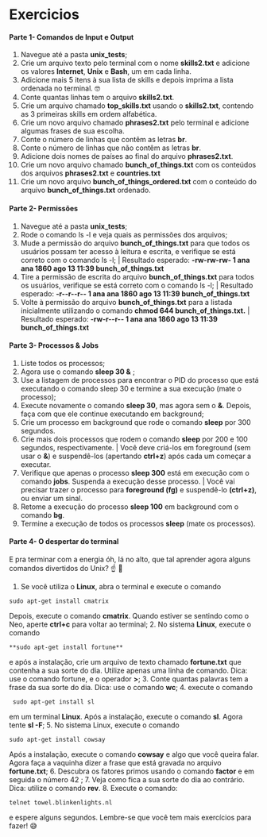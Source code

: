 # Exercicios

#### Parte 1- Comandos de Input e Output

1. Navegue até a pasta **unix_tests**;
2. Crie um arquivo texto pelo terminal com o nome **skills2.txt** e adicione os valores **Internet**, **Unix** e **Bash**, um em cada linha.
3. Adicione mais 5 itens à sua lista de skills e depois imprima a lista ordenada no terminal. 🤓
4. Conte quantas linhas tem o arquivo **skills2.txt**.
5. Crie um arquivo chamado **top_skills.txt** usando o **skills2.txt**, contendo as 3 primeiras skills em ordem alfabética.
6. Crie um novo arquivo chamado **phrases2.txt** pelo terminal e adicione algumas frases de sua escolha.
7. Conte o número de linhas que contêm as letras **br**.
8. Conte o número de linhas que não contêm as letras **br**.
9. Adicione dois nomes de países ao final do arquivo **phrases2.txt**.
10. Crie um novo arquivo chamado **bunch_of_things.txt** com os conteúdos dos arquivos **phrases2.txt** e **countries.txt**
11. Crie um novo arquivo **bunch_of_things_ordered.txt** com o conteúdo do arquivo **bunch_of_things.txt** ordenado.


#### Parte 2- Permissões

1. Navegue até a pasta **unix_tests**;
2. Rode o comando ls -l e veja quais as permissões dos arquivos;
3. Mude a permissão do arquivo **bunch_of_things.txt** para que todos os usuários possam ter acesso à leitura e escrita, e verifique se está correto com o comando ls -l;
  | Resultado esperado: **-rw-rw-rw- 1 ana ana 1860 ago 13 11:39 bunch_of_things.txt**
4. Tire a permissão de escrita do arquivo **bunch_of_things.txt** para todos os usuários, verifique se está correto com o comando ls -l;
  | Resultado esperado: **-r--r--r-- 1 ana ana 1860 ago 13 11:39 bunch_of_things.txt**
5. Volte à permissão do arquivo **bunch_of_things.txt** para a listada inicialmente utilizando o comando **chmod 644 bunch_of_things.txt.**
  | Resultado esperado: **-rw-r--r-- 1 ana ana 1860 ago 13 11:39 bunch_of_things.txt**
 
#### Parte 3-  Processos & Jobs

1. Liste todos os processos;
2. Agora use o comando **sleep 30 &** ;
3. Use a listagem de processos para encontrar o PID do processo que está executando o comando sleep 30 e termine a sua execução (mate o processo);
4. Execute novamente o comando **sleep 30**, mas agora sem o **&**. Depois, faça com que ele continue executando em background;
5. Crie um processo em background que rode o comando **sleep** por 300 segundos.
6. Crie mais dois processos que rodem o comando **sleep** por 200 e 100 segundos, respectivamente.
 | Você deve criá-los em foreground (sem usar o **&**) e suspendê-los (apertando **ctrl+z**) após cada um começar a executar.
7. Verifique que apenas o processo **sleep 300** está em execução com o comando **jobs**. Suspenda a execução desse processo.
 | Você vai precisar trazer o processo para **foreground (fg)** e suspendê-lo **(ctrl+z)**, ou enviar um sinal.
8. Retome a execução do processo **sleep 100** em background com o comando **bg**.
9. Termine a execução de todos os processos **sleep** (mate os processos).

#### Parte 4- O despertar do terminal

E pra terminar com a energia óh, lá no alto, que tal aprender agora alguns comandos divertidos do Unix? ☝ 🎊
1. Se você utiliza o **Linux**, abra o terminal e execute o comando 
```
sudo apt-get install cmatrix
```
  Depois, execute o comando **cmatrix**. Quando estiver se sentindo como o Neo, aperte **ctrl+c** para voltar ao terminal;
2. No sistema **Linux**, execute o comando 
```
**sudo apt-get install fortune**
```
 e após a instalação, crie um arquivo de texto chamado **fortune.txt** que contenha a sua sorte do dia. Utilize apenas uma linha de comando. Dica: use o comando fortune, e o operador **>**;
3. Conte quantas palavras tem a frase da sua sorte do dia. Dica: use o comando **wc**;
4. execute o comando
```
 sudo apt-get install sl
 ```
 em um terminal **Linux**. Após a instalação, execute o comando **sl**. Agora tente **sl -F**;
5. No sistema Linux, execute o comando
```
sudo apt-get install cowsay
```
 Após a instalação, execute o comando **cowsay** e algo que você queira falar. Agora faça a vaquinha dizer a frase que está gravada no arquivo **fortune.txt**;
6. Descubra os fatores primos usando o comando **factor** e em seguida o número 42 ;
7. Veja como fica a sua sorte do dia ao contrário. Dica: utilize o comando **rev**.
8. Execute o comando:
```
telnet towel.blinkenlights.nl
```
 e espere alguns segundos. Lembre-se que você tem mais exercícios para fazer! 😅

